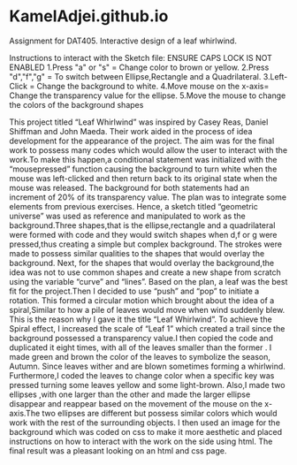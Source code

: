 # KamelAdjei.github.io
Assignment for DAT405. Interactive design of a leaf whirlwind.

Instructions to interact with the Sketch file: ENSURE CAPS LOCK IS NOT ENABLED 
1.Press "a" or "s" = Change color to brown or yellow.
2.Press "d","f","g" = To switch between Ellipse,Rectangle and a Quadrilateral.
3.Left-Click = Change the background to white. 
4.Move mouse on the x-axis= Change the transparency value for the ellipse.
5.Move the mouse to change the colors of the background shapes

This project titled “Leaf Whirlwind” was inspired by Casey Reas, Daniel Shiffman and John Maeda. Their work aided in the process of idea development for the appearance of the project. The aim was for the final work to possess many codes which would allow the user to interact with the work.To make this happen,a conditional statement was initialized with the “mousepressed” function causing the background to turn white when the mouse was left-clicked and then return back to its original state when the mouse was released. The background for both statements had an increment of 20% of its transparency value. The plan was to integrate some elements from previous exercises. Hence, a sketch titled “geometric universe” was used as reference and manipulated to work as the background.Three shapes,that is the ellipse,rectangle and a quadrilateral were formed with code and they would switch shapes when d,f or g were pressed,thus creating a simple but complex background. The strokes were made to possess similar qualities to the shapes that would overlay the background. Next, for the shapes that would overlay the background,the idea was not to use common shapes and create a new shape from scratch using the variable “curve” and “lines”. Based on the plan, a leaf was the best fit for the project.Then I decided to use “push” and “pop” to initiate a rotation. This formed a circular motion which brought about the idea of a spiral,Similar to how a pile of leaves would move when wind suddenly blew. This is the reason why I gave it the title “Leaf Whirlwind”. To achieve the Spiral effect, I increased the scale of “Leaf 1” which created a trail since the background possessed a transparency value.I then copied the code and duplicated it eight times, with all of the leaves smaller than the former . I made green and brown the color of the leaves to symbolize the season, Autumn. Since leaves wither and are blown sometimes forming a whirlwind. Furthermore,I coded the leaves to change color when a specific key was pressed turning some leaves yellow and some light-brown. Also,I made two ellipses ,with one larger than the other and made the larger ellipse disappear and reappear based on the movement of the mouse on the x-axis.The two ellipses are different but possess similar colors which would work with the rest of the surrounding objects. I then used an image for the background which was coded on css to make it more aesthetic and placed instructions on how to interact with the work on the side using html. The final result was a pleasant looking on an html and css page.
